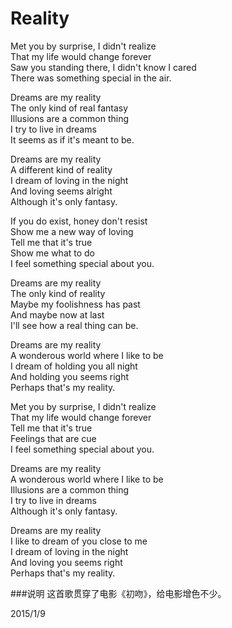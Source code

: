 Reality
=========

Met you by surprise, I didn't realize  
That my life would change forever  
Saw you standing there, I didn't know I cared  
There was something special in the air.

Dreams are my reality  
The only kind of real fantasy  
Illusions are a common thing  
I try to live in dreams  
It seems as if it's meant to be.

Dreams are my reality  
A different kind of reality  
I dream of loving in the night  
And loving seems alright  
Although it's only fantasy.

If you do exist, honey don't resist  
Show me a new way of loving  
Tell me that it's true  
Show me what to do  
I feel something special about you.

Dreams are my reality  
The only kind of reality  
Maybe my foolishness has past  
And maybe now at last  
I'll see how a real thing can be.

Dreams are my reality  
A wonderous world where I like to be  
I dream of holding you all night  
And holding you seems right  
Perhaps that's my reality.

Met you by surprise, I didn't realize  
That my life would change forever  
Tell me that it's true  
Feelings that are cue  
I feel something special about you.

Dreams are my reality  
A wonderous world where I like to be  
Illusions are a common thing  
I try to live in dreams  
Although it's only fantasy.

Dreams are my reality  
I like to dream of you close to me  
I dream of loving in the night  
And loving you seems right  
Perhaps that's my reality.

###说明
这首歌贯穿了电影《初吻》，给电影增色不少。

2015/1/9
